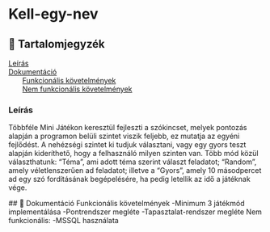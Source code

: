 # Kell-egy-nev


## 📜 Tartalomjegyzék
[Leírás](#leiras)  <br>
[Dokumentáció](#dok) <br>
 &nbsp;&nbsp;&nbsp;&nbsp;&nbsp;&nbsp; [Funkcionális követelmények](#funkKov) <br>
 &nbsp;&nbsp;&nbsp;&nbsp;&nbsp;&nbsp; [Nem funkcionális követelmények](#nemFunkKov) <br>

<a name="headers"/>
<h3>
Leírás
  </h3>
 <p>
  Többféle Mini Játékon keresztül fejleszti a szókincset, melyek pontozás alapján a programon belüli szintet viszik feljebb, ez mutatja az egyéni fejlődést. A nehézségi szintet ki tudjuk választani, vagy egy gyors teszt alapján kideríthető, hogy a felhasználó milyen szinten van. Több  mód közül választhatunk: “Téma”, ami adott téma szerint választ feladatot; “Random”, amely véletlenszerűen ad feladatot; illetve a “Gyors”, amely 10 másodpercet ad egy szó fordításának begépelésére, ha pedig letellik az idő a játéknak vége.

  </p>
</a>
<a name="dok"></a>
## 🎨 Dokumentáció
<a name="funkKov"/>
Funkcionális követelmények
 -Minimum 3 játékmód implementálása
 -Pontrendszer megléte
 -Tapasztalat-rendszer megléte
</a>

<a name="nemFunkKov"/>
Nem funkcionális:
	-MSSQL használata
</a>


